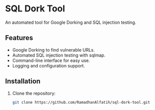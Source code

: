 # SQL Dork Tool

An automated tool for Google Dorking and SQL injection testing.

## Features
- Google Dorking to find vulnerable URLs.
- Automated SQL injection testing with sqlmap.
- Command-line interface for easy use.
- Logging and configuration support.

## Installation
1. Clone the repository:
   ```bash
   git clone https://github.com/RamadhanAlfatih/sql-dork-tool.git

